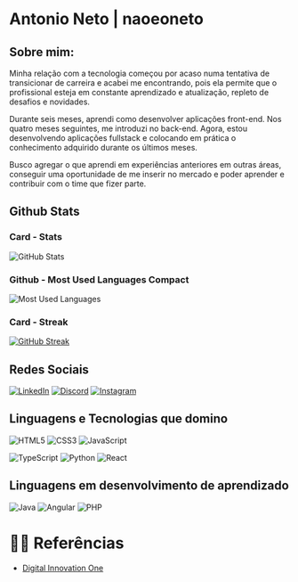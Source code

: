 # Antonio Neto | naoeoneto

## Sobre mim:

Minha relação com a tecnologia começou por acaso numa tentativa de transicionar de carreira e acabei me encontrando, pois ela permite que o profissional esteja em constante aprendizado e atualização, repleto de desafios e novidades.

Durante seis meses, aprendi como desenvolver aplicações front-end. Nos quatro meses seguintes, me introduzi no back-end. Agora, estou desenvolvendo aplicações fullstack e colocando em prática o conhecimento adquirido durante os últimos meses.

Busco agregar o que aprendi em experiências anteriores em outras áreas, conseguir uma oportunidade de me inserir no mercado e poder aprender e contribuir com o time que fizer parte.

## Github Stats

### Card - Stats

![GitHub Stats](https://github-readme-stats.vercel.app/api?username=naoeoneto&theme=transparent&bg_color=000&border_color=30A3DC&show_icons=true&icon_color=30A3DC&title_color=E94D5F&text_color=FFF)

### Github - Most Used Languages Compact

![Most Used Languages](https://github-readme-stats-git-masterrstaa-rickstaa.vercel.app/api/top-langs/?username=naoeoneto&layout=compact&bg_color=000&border_color=30A3DC&title_color=E94D5F&text_color=FFF)

### Card - Streak

[![GitHub Streak](https://streak-stats.demolab.com/?user=naoeoneto&theme=bear&background=000&border=30A3DC&dates=FFF)](https://git.io/streak-stats)

## Redes Sociais

[![LinkedIn](https://img.shields.io/badge/LinkedIn-000?style=for-the-badge&logo=linkedin&logoColor=0E76A8)](https://www.linkedin.com/in/abdpneto/)
[![Discord](https://img.shields.io/badge/Discord-000?style=for-the-badge&logo=discord)](https://www.discord.com/in/naoeoneto/)
[![Instagram](https://img.shields.io/badge/Instagram-000?style=for-the-badge&logo=instagram)](https://www.instagram.com/naoeoneto/)

## Linguagens e Tecnologias que domino

![HTML5](https://img.shields.io/badge/HTML5-000?style=for-the-badge&logo=HTML5)
![CSS3](https://img.shields.io/badge/CSS3-000?style=for-the-badge&logo=CSS3)
![JavaScript](https://img.shields.io/badge/JavaScript-000?style=for-the-badge&logo=javascript)

![TypeScript](https://img.shields.io/badge/TypeScript-000?style=for-the-badge&logo=typescript)
![Python](https://img.shields.io/badge/Python-000?style=for-the-badge&logo=python)
![React](https://img.shields.io/badge/React-000?style=for-the-badge&logo=react)

## Linguagens em desenvolvimento de aprendizado

![Java](https://img.shields.io/badge/Java-000?style=for-the-badge&logo=java)
![Angular](https://img.shields.io/badge/Angular-000?style=for-the-badge&logo=Angular)
![PHP](https://img.shields.io/badge/PHP-000?style=for-the-badge&logo=PHP)

# 🐱‍🏍 Referências

- [Digital Innovation One](https://www.dio.me/)

